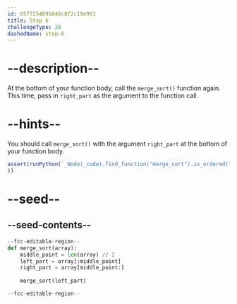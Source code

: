 ```yaml
---
id: 6577254891048c8f2c19e961
title: Step 6
challengeType: 20
dashedName: step-6
---
```


# --description--

At the bottom of your function body, call the `merge_sort()` function again. This time, pass in `right_part` as the argument to the function call.

# --hints--

You should call `merge_sort()` with the argument `right_part` at the bottom of your function body.

```js
assert(runPython(`_Node(_code).find_function("merge_sort").is_ordered("merge_sort(left_part)", "merge_sort(right_part)")`
))
```

# --seed--

## --seed-contents--

```py
--fcc-editable-region--
def merge_sort(array):
    middle_point = len(array) // 2
    left_part = array[:middle_point]
    right_part = array[middle_point:]
    
    merge_sort(left_part)

--fcc-editable-region--
```
